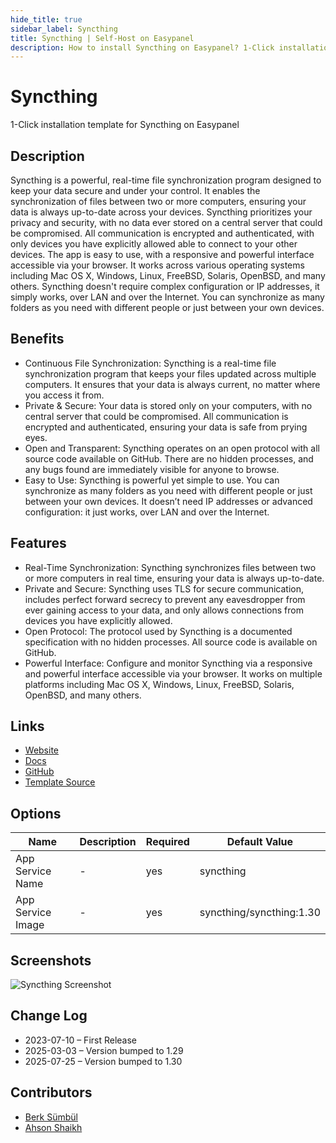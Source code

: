 ```yaml
---
hide_title: true
sidebar_label: Syncthing
title: Syncthing | Self-Host on Easypanel
description: How to install Syncthing on Easypanel? 1-Click installation template for Syncthing on Easypanel
---
```


<!-- generated -->

# Syncthing

1-Click installation template for Syncthing on Easypanel

## Description

Syncthing is a powerful, real-time file synchronization program designed to keep your data secure and under your control. It enables the synchronization of files between two or more computers, ensuring your data is always up-to-date across your devices. Syncthing prioritizes your privacy and security, with no data ever stored on a central server that could be compromised. All communication is encrypted and authenticated, with only devices you have explicitly allowed able to connect to your other devices. The app is easy to use, with a responsive and powerful interface accessible via your browser. It works across various operating systems including Mac OS X, Windows, Linux, FreeBSD, Solaris, OpenBSD, and many others. Syncthing doesn&#39;t require complex configuration or IP addresses, it simply works, over LAN and over the Internet. You can synchronize as many folders as you need with different people or just between your own devices.

## Benefits

- Continuous File Synchronization: Syncthing is a real-time file synchronization program that keeps your files updated across multiple computers. It ensures that your data is always current, no matter where you access it from.
- Private & Secure: Your data is stored only on your computers, with no central server that could be compromised. All communication is encrypted and authenticated, ensuring your data is safe from prying eyes.
- Open and Transparent: Syncthing operates on an open protocol with all source code available on GitHub. There are no hidden processes, and any bugs found are immediately visible for anyone to browse.
- Easy to Use: Syncthing is powerful yet simple to use. You can synchronize as many folders as you need with different people or just between your own devices. It doesn’t need IP addresses or advanced configuration: it just works, over LAN and over the Internet.

## Features

- Real-Time Synchronization: Syncthing synchronizes files between two or more computers in real time, ensuring your data is always up-to-date.
- Private and Secure: Syncthing uses TLS for secure communication, includes perfect forward secrecy to prevent any eavesdropper from ever gaining access to your data, and only allows connections from devices you have explicitly allowed.
- Open Protocol: The protocol used by Syncthing is a documented specification with no hidden processes. All source code is available on GitHub.
- Powerful Interface: Configure and monitor Syncthing via a responsive and powerful interface accessible via your browser. It works on multiple platforms including Mac OS X, Windows, Linux, FreeBSD, Solaris, OpenBSD, and many others.

## Links

- [Website](https://syncthing.net)
- [Docs](https://docs.syncthing.net)
- [GitHub](https://github.com/syncthing/syncthing)
- [Template Source](https://github.com/easypanel-io/templates/tree/main/templates/syncthing)

## Options

Name | Description | Required | Default Value
-|-|-|-
App Service Name | - | yes | syncthing
App Service Image | - | yes | syncthing/syncthing:1.30

## Screenshots

![Syncthing Screenshot](./assets/screenshot.png)

## Change Log

- 2023-07-10 – First Release
- 2025-03-03 – Version bumped to 1.29
- 2025-07-25 – Version bumped to 1.30

## Contributors

- [Berk Sümbül](https://berksmbl.com)
- [Ahson Shaikh](https://github.com/Ahson-Shaikh)
